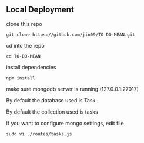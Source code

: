 ## Local Deployment

clone this repo

`git clone https://github.com/jin09/TO-DO-MEAN.git`

cd into the repo

`cd TO-DO-MEAN`

install dependencies

`npm install`

make sure mongodb server is running (127.0.0.1:27017)

By default the database used is Task

By default the collection used is tasks

If you want to configure mongo settings, edit file 

`sudo vi ./routes/tasks.js`
